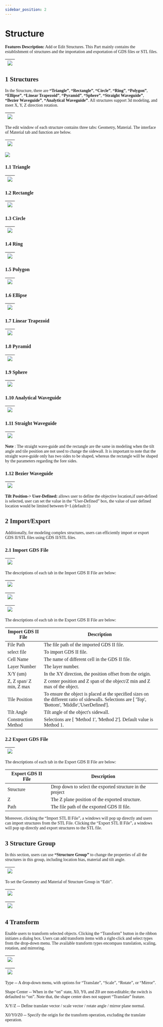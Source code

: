 ```yaml
---
sidebar_position: 2
---
```


# Structure

<font face = "Calibri">

<div class="text-justify">

__Features Description:__ Add or Edit Structures. This Part mainly contains the establishment of structures and the importation and exportation of GDS files or STL files.

| ![](../../../static/img/tutorial/structures/1.png) |
| :------------------------------------------------------------: |

## 1 Structures

In the Structure, there are __“Triangle”__, __“Rectangle”__, __“Circle”__, __“Ring”__, __“Polygon”__, __“Ellipse”__, __“Linear Trapezoid”__, __“Pyramid”__, __“Sphere”__, __“Straight Waveguide”__, __“Bezier Waveguide”__, __“Analytical Waveguide”__. All structures support 3d modeling, and meet X, Y, Z direction rotation.

| ![](../../../static/img/tutorial/structures/structures.png)|
| :------------------------------------------------------------: |

The edit window of each structure contains three tabs: Geometry, Material. The interface of Material tab and function are below.


| ![](../../../static/img/tutorial/structures/Metrial_tab.png)|
| :------------------------------------------------------------: |

![](../../../static/img/tutorial/structures/Metrial_tab2.png)


### 1.1 Triangle

|![](../../../static/img/tutorial/structures/triangle.png) |
| :------------------------------------------------------------: |


### 1.2 Rectangle

|![](../../../static/img/tutorial/structures/rectangle.png) |
| :------------------------------------------------------------: |


### 1.3 Circle
|![](../../../static/img/tutorial/structures/circle.png) |
| :------------------------------------------------------------: |


### 1.4 Ring

| ![](../../../static/img/tutorial/structures/ring.png)|
| :------------------------------------------------------------: |

### 1.5 Polygon

| ![](../../../static/img/tutorial/structures/polygon.png)|
| :------------------------------------------------------------: |

### 1.6 Ellipse

| ![](../../../static/img/tutorial/structures/ellipse.png)|
| :------------------------------------------------------------: |

### 1.7 Linear Trapezoid

| ![](../../../static/img/tutorial/structures/linear_trapezoid.png)|
| :------------------------------------------------------------: |

### 1.8 Pyramid

| ![](../../../static/img/tutorial/structures/pyramid.png)|
| :------------------------------------------------------------: |


### 1.9 Sphere

| ![](../../../static/img/tutorial/structures/sphere.png)|
| :------------------------------------------------------------: |

### 1.10 Analytical Waveguide

| ![](../../../static/img/tutorial/structures/ana_waveguide.png)|
| :------------------------------------------------------------: |

### 1.11 Straight Waveguide

| ![](../../../static/img/tutorial/structures/straight_waveguide.png)|
| :------------------------------------------------------------: |

__Note__ : The straight wave-guide and the rectangle are the same in modeling when the tilt angle and tile position are not used to change the sidewall. It is important to note that the straight wave-guide only has two sides to be shaped, whereas the rectangle will be shaped by the parameters regarding the fore sides.


### 1.12 Bezier Waveguide

| ![](../../../static/img/tutorial/structures/bezier_waveguide.png)|
| :------------------------------------------------------------: |

__Tilt Position-> User-Defined:__ allows user to define the objective location,if user-defined is selected, user can set the value in the “User-Defined” box, the value of user defined location would be limited between 0~1.(default:1)

## 2 Import/Export

Additionally, for modeling complex structures, users can efficiently import or export GDS II/STL files using GDS II/STL files.

### 2.1 Import GDS File

| ![](../../../static/img/tutorial/structures/import_gds.png)|
| :------------------------------------------------------------: |

The descriptions of each tab in the Import GDS II File are below:

| ![](../../../static/img/tutorial/structures/gds1.png)|
| :------------------------------------------------------------: |

| ![](../../../static/img/tutorial/structures/gds2.png)|
| :------------------------------------------------------------: |

| ![](../../../static/img/tutorial/structures/gds3.png)|
| :------------------------------------------------------------: |

The descriptions of each tab in the Export GDS II File are below:

| Import GDS II File | Description |
|--------------------|-------------|
| File Path          | The file path of the imported GDS II file. |
| select file        | To import GDS II file. |
| Cell Name          | The name of different cell in the GDS II file. |
| Layer Number       | The layer number. |
| X/Y (um)           | In the XY direction, the position offset from the origin. |
| Z, Z span/ Z min, Z max | Z center position and Z span of the object/Z min and Z max of the object. |
| Tile Position      | To ensure the object is placed at the specified sizes on the different ratio of sidewalls. Selections are [ 'Top', 'Bottom', 'Middle','UserDefined']. |
| Tilt Angle         | Tilt angle of the object's sidewall. |
| Construction Method | Selections are [ 'Method 1', 'Method 2']. Default value is Method 1. |


### 2.2 Export GDS File

| ![](../../../static/img/tutorial/structures/exdgs.png)|
| :------------------------------------------------------------: |

The descriptions of each tab in the Export GDS II File are below:

| Export GDS II File | Description                                      |
|--------------------|--------------------------------------------------|
| Structure          | Drop down to select the exported structure in the project |
| Z                  | The Z plane position of the exported structure.  |
| Path               | The file path of the exported GDS II file.       |


Moreover, clicking the “Import STL II File”, a windows will pop up directly and users can import structures from the STL File. Clicking the “Export STL II File”, a windows will pop up directly and export structures to the STL file.

## 3 Structure Group

In this section, users can use __“Structure Group”__ to change the properties of all the structures in this group, including location bias, material and tilt angle.


| ![](../../../static/img/tutorial/structures/structure_group.png)|
| :------------------------------------------------------------: |

To set the Geometry and Material of Structure Group in “Edit”.


| ![](../../../static/img/tutorial/structures/sg1.png)|
| :------------------------------------------------------------: |

| ![](../../../static/img/tutorial/structures/sg2.png)|
| :------------------------------------------------------------: |

## 4 Transform

Enable users to transform selected objects. Clicking the “Transform” button in the ribbon initiates a dialog box. Users can add transform items with a right-click and select types from the drop-down menu. The available transform types encompass translation, scaling, rotation, and mirroring.

| ![](../../../static/img/tutorial/structures/ts1.png)|
| :------------------------------------------------------------: |

| ![](../../../static/img/tutorial/structures/ts2.png)|
| :------------------------------------------------------------: |


Type -- A drop-down menu, with options for “Translate”, “Scale”, “Rotate”, or “Mirror”.

Shape Center -- When in the “on” state, X0, Y0, and Z0 are non-editable; the switch is defaulted to “on”. Note that, the shape center does not support “Translate” feature.

X/Y/Z -- Define translate vector / scale vector / rotate angle / mirror plane normal.

X0/Y0/Z0 -- Specify the origin for the transform operation, excluding the translate operation.


</div>

</font>